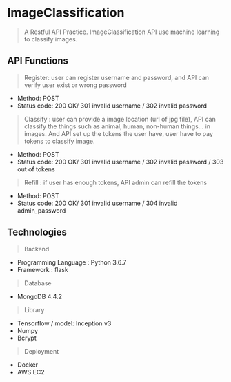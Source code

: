# ImageClassification
> A Restful API Practice. ImageClassification API use machine learning to classify images.

## API Functions
> Register: user can register username and password, and API can verify user exist or wrong password
* Method: POST
* Status code: 200 OK/ 301 invalid username / 302 invalid password
> Classify : user can provide a image location (url of jpg file), API can classify the things such as animal, human, non-human things... in images. And API set up the tokens the user have, user have to pay tokens to classify image. 
* Method: POST
* Status code: 200 OK/ 301 invalid username / 302 invalid password / 303 out of tokens
> Refill : if user has enough tokens, API admin can refill the tokens
* Method: POST
* Status code: 200 OK/ 301 invalid username / 304 invalid admin_password

## Technologies
> Backend
* Programming Language : Python 3.6.7
* Framework : flask

> Database
* MongoDB 4.4.2

> Library
* Tensorflow / model: Inception v3
* Numpy
* Bcrypt


> Deployment
* Docker
* AWS EC2
